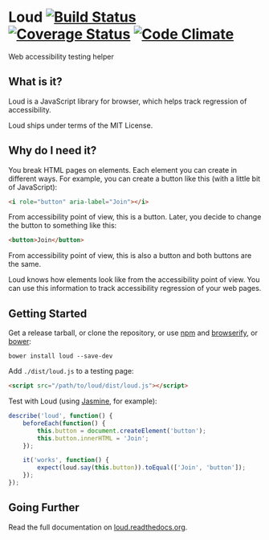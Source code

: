 # Loud [![Build Status](https://travis-ci.org/ruslansagitov/loud.svg?branch=master)](https://travis-ci.org/ruslansagitov/loud) [![Coverage Status](https://coveralls.io/repos/ruslansagitov/loud/badge.svg)](https://coveralls.io/r/ruslansagitov/loud) [![Code Climate](https://codeclimate.com/github/ruslansagitov/loud/badges/gpa.svg)](https://codeclimate.com/github/ruslansagitov/loud)

Web accessibility testing helper

## What is it?

Loud is a JavaScript library for browser, which helps track regression
of accessibility.

Loud ships under terms of the MIT License.

## Why do I need it?

You break HTML pages on elements. Each element you can create in
different ways. For example, you can create a button like this (with
a little bit of JavaScript):

```html
<i role="button" aria-label="Join"></i>
```

From accessibility point of view, this is a button. Later, you decide to
change the button to something like this:

```html
<button>Join</button>
```

From accessibility point of view, this is also a button and both buttons
are the same.

Loud knows how elements look like from the accessibility point of view.
You can use this information to track accessibility regression of your
web pages.

## Getting Started

Get a release tarball, or clone the repository, or use [npm][] and
[browserify][], or [bower][]:

```
bower install loud --save-dev
```

Add `./dist/loud.js` to a testing page:

```html
<script src="/path/to/loud/dist/loud.js"></script>
```

Test with Loud (using [Jasmine][], for example):

```js
describe('loud', function() {
    beforeEach(function() {
        this.button = document.createElement('button');
        this.button.innerHTML = 'Join';
    });

    it('works', function() {
        expect(loud.say(this.button)).toEqual(['Join', 'button']);
    });
});
```

## Going Further

Read the full documentation on [loud.readthedocs.org][].

 [npm]: <https://github.com/npm/npm> "npm — A package manager for JavaScript"
 [browserify]: <https://github.com/substack/node-browserify> "browserify — Browser-side require() the Node.js way"
 [bower]: <https://github.com/bower/bower> "Bower — A package manager for the web"
 [Jasmine]: <http://jasmine.github.io/> "Jasmine — Behavior-Driven JavaScript"
 [loud.readthedocs.org]: <https://loud.readthedocs.org> "Loud Documentation"
